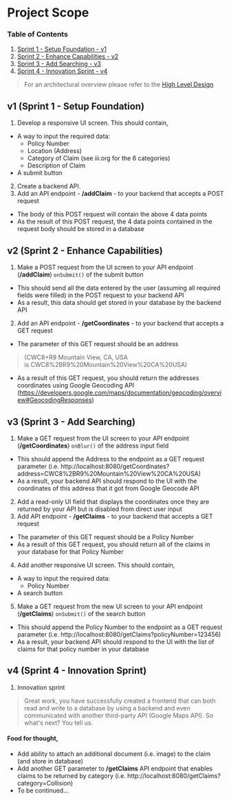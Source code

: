 # Project Scope

### Table of Contents
1. [Sprint 1 - Setup Foundation - v1](#v1-sprint-1---setup-foundation)
2. [Sprint 2 - Enhance Capabilities - v2](#v2-sprint-2---enhance-capabilities)
3. [Sprint 3 - Add Searching - v3](#v3-sprint-3---add-searching)
4. [Sprint 4 - Innovation Sprint - v4](#v4-sprint-4---innovation-sprint)

> For an architectural overview please refer to the [High Level Design](https://github.thehartford.com/ab87906/ccsu-senior-project-fall-2020/wiki/High-Level-Design)

## v1 (Sprint 1 - Setup Foundation)
1. Develop a responsive UI screen. This should contain,
- A way to input the required data:
  - Policy Number
  - Location (Address)
  - Category of Claim (see iii.org for the 6 categories)
  - Description of Claim
- A submit button
2. Create a backend API.
3. Add an API endpoint - **/addClaim** - to your backend that accepts a POST request
- The body of this POST request will contain the above 4 data points
- As the result of this POST request, the 4 data points contained in the request body should be stored in a database

## v2 (Sprint 2 - Enhance Capabilities)
1. Make a POST request from the UI screen to your API endpoint (**/addClaim**) ```onSubmit()``` of the submit button
- This should send all the data entered by the user (assuming all required fields were filled) in the POST request to your backend API
- As a result, this data should get stored in your database by the backend API
2. Add an API endpoint - **/getCoordinates** - to your backend that accepts a GET request
- The parameter of this GET request should be an address  
>(CWC8+R9 Mountain View, CA, USA is CWC8%2BR9%20Mountain%20View%20CA%20USA)
- As a result of this GET request, you should return the addresses coordinates using Google Geocoding API (https://developers.google.com/maps/documentation/geocoding/overview#GeocodingResponses)

## v3 (Sprint 3 - Add Searching)
1. Make a GET request from the UI screen to your API endpoint (**/getCoordinates**) ```onBlur()``` of the address input field
- This should append the Address to the endpoint as a GET request parameter (i.e. http://localhost:8080/getCoordinates?address=CWC8%2BR9%20Mountain%20View%20CA%20USA)
- As a result, your backend API should respond to the UI with the coordinates of this address that it got from Google Geocode API
2. Add a read-only UI field that displays the coordinates once they are returned by your API but is disabled from direct user input
3. Add API endpoint - **/getClaims** - to your backend that accepts a GET request
- The parameter of this GET request should be a Policy Number
- As a result of this GET request, you should return all of the claims in your database for that Policy Number
4. Add another responsive UI screen. This should contain,
- A way to input the required data:
  - Policy Number
- A search button
5. Make a GET request from the new UI screen to your API endpoint (**/getClaims**) ```onSubmit()``` of the search button
- This should append the Policy Number to the endpoint as a GET request parameter (i.e. http://localhost:8080/getClaims?policyNumber=123456)
- As a result, your backend API should respond to the UI with the list of claims for that policy number in your database

## v4 (Sprint 4 - Innovation Sprint)
1. Innovation sprint
> Great work, you have successfully created a frontend that can both read and write to a database by using a backend and even communicated with another third-party API (Google Maps API). So what's next? You tell us.  

#### Food for thought,
- Add ability to attach an additional document (i.e. image) to the claim (and store in database)
- Add another GET parameter to **/getClaims** API endpoint that enables claims to be returned by category (i.e. http://localhost:8080/getClaims?category=Collision)
- To be continued…
